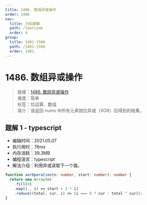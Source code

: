 ```yaml
---
title: 1486. 数组异或操作
order: 1486
nav:
  title: 力扣题解
  path: /leetcode
  order: 4
group:
  title: 1401-1500
  path: /1401-1500
  order: 1401
---
```


# 1486. 数组异或操作

> 链接：[1486. 数组异或操作](https://leetcode-cn.com/problems/xor-operation-in-an-array/)  
> 难度：简单  
> 标签：位运算、数组  
> 简介：请返回 nums 中所有元素按位异或（XOR）后得到的结果。

## 题解 1 - typescript

- 编辑时间：2021.05.07
- 执行用时：76ms
- 内存消耗：39.3MB
- 编程语言：typescript
- 解法介绍：利用异或读取下一个值。

```typescript
function xorOperation(n: number, start: number): number {
  return new Array(n)
    .fill(0)
    .map((_, i) => start + 2 * i)
    .reduce((total, cur, i) => (i === 0 ? cur : total ^ cur));
}
```
